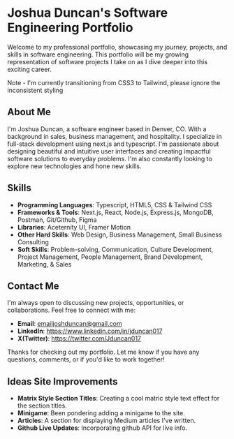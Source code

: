 # Joshua Duncan's Software Engineering Portfolio

Welcome to my professional portfolio, showcasing my journey, projects, and skills in software engineering. This portfolio will be my growing representation of software projects I take on as I dive deeper into this exciting career.

Note - I'm currently transitioning from CSS3 to Tailwind, please ignore the inconsistent styling

## About Me

I'm Joshua Duncan, a software engineer based in Denver, CO. With a background in sales, business management, and hospitality. I specialize in full-stack development using next.js and typescript. I'm passionate about designing beautiful and intuitive user interfaces and creating impactful software solutions to everyday problems. I'm also constantly looking to explore new technologies and hone new skills.

## Skills

- **Programming Languages**: Typescript, HTML5, CSS & Tailwind CSS
- **Frameworks & Tools**: Next.js, React, Node.js, Express.js, MongoDB, Postman, Git/Github, Figma
- **Libraries**: Aceternity UI, Framer Motion
- **Other Hard Skills**: Web Design, Business Management, Small Business Consulting
- **Soft Skills**: Problem-solving, Communication, Culture Development, Project Management, People Management, Brand Development, Marketing, & Sales

## Contact Me

I'm always open to discussing new projects, opportunities, or collaborations. Feel free to connect with me:

- **Email**: emailjoshduncan@gmail.com
- **LinkedIn**: https://www.linkedin.com/in/jduncan017
- **X(Twitter)**: https://twitter.com/Jduncan017

Thanks for checking out my portfolio. Let me know if you have any questions, comments, or if you'd like to work together!

## Ideas Site Improvements

- **Matrix Style Section Titles**: Creating a cool matric style text effect for the section titles.
- **Minigame**: Been pondering adding a minigame to the site.
- **Articles**: A section for displaying Medium articles I've written.
- **Github Live Updates**: Incorporating github API for live info.
